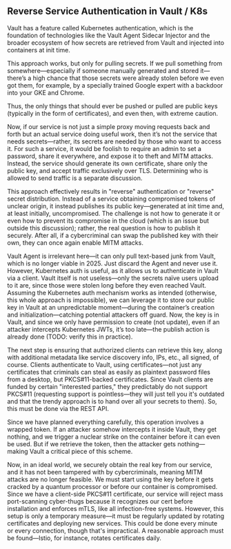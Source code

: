## Reverse Service Authentication in Vault / K8s

Vault has a feature called Kubernetes authentication, which is the foundation of technologies like the Vault Agent Sidecar
Injector and the broader ecosystem of how secrets are retrieved from Vault and injected into containers at init time.

This approach works, but only for pulling secrets. If we pull something from somewhere—especially if someone manually
generated and stored it—there’s a high chance that those secrets were already stolen before we even got them, for
example, by a specially trained Google expert with a backdoor into your GKE and Chrome.

Thus, the only things that should ever be pushed or pulled are public keys (typically in the form of certificates), and even
then, with extreme caution.

Now, if our service is not just a simple proxy moving requests back and forth but an actual service doing useful work,
then it’s not the service that needs secrets—rather, its secrets are needed by those who want to access it. For such a
service, it would be foolish to require an admin to set a password, share it everywhere, and expose it to theft and MITM
attacks. Instead, the service should generate its own certificate, share only the public key, and accept traffic exclusively
over TLS. Determining who is allowed to send traffic is a separate discussion.

This approach effectively results in "reverse" authentication or "reverse" secret distribution. Instead of a service obtaining
compromised tokens of unclear origin, it instead publishes its public key—generated at init time and, at least initially,
uncompromised. The challenge is not how to generate it or even how to prevent its compromise in the cloud (which is an
issue but outside this discussion); rather, the real question is how to publish it securely. After all, if a cybercriminal can
swap the published key with their own, they can once again enable MITM attacks.

Vault Agent is irrelevant here—it can only pull text-based junk from Vault, which is no longer viable in 2025. Just discard
the Agent and never use it. However, Kubernetes auth is useful, as it allows us to authenticate in Vault via a client. Vault
itself is not useless—only the secrets naïve users upload to it are, since those were stolen long before they even reached
Vault. Assuming the Kubernetes auth mechanism works as intended (otherwise, this whole approach is impossible), we
can leverage it to store our public key in Vault at an unpredictable moment—during the container’s creation and
initialization—catching potential attackers off guard. Now, the key is in Vault, and since we only have permission to create
(not update), even if an attacker intercepts Kubernetes JWTs, it’s too late—the publish action is already done (TODO:
verify this in practice).

The next step is ensuring that authorized clients can retrieve this key, along with additional metadata like service
discovery info, IPs, etc., all signed, of course. Clients authenticate to Vault, using certificates—not just any certificates
that criminals can steal as easily as plaintext password files from a desktop, but PKCS#11-backed certificates. Since Vault
clients are funded by certain "interested parties," they predictably do not support PKCS#11 (requesting support is
pointless—they will just tell you it's outdated and that the trendy approach is to hand over all your secrets to them). So,
this must be done via the REST API.

Since we have planned everything carefully, this operation involves a wrapped token. If an attacker somehow intercepts
it inside Vault, they get nothing, and we trigger a nuclear strike on the container before it can even be used. But if we
retrieve the token, then the attacker gets nothing—making Vault a critical piece of this scheme.

Now, in an ideal world, we securely obtain the real key from our service, and it has not been tampered with by
cybercriminals, meaning MITM attacks are no longer feasible. We must start using the key before it gets cracked by a
quantum processor or before our container is compromised. Since we have a client-side PKCS#11 certificate, our service
will reject mass port-scanning cyber-thugs because it recognizes our cert before installation and enforces mTLS, like all
infection-free systems. However, this setup is only a temporary measure—it must be regularly updated by rotating
certificates and deploying new services. This could be done every minute or every connection, though that's impractical.
A reasonable approach must be found—Istio, for instance, rotates certificates daily.
